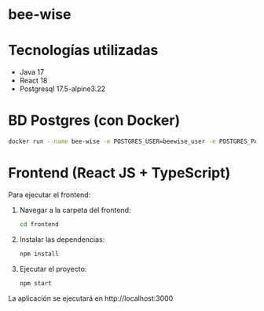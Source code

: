 # bee-wise

# Tecnologías utilizadas

* Java 17
* React 18
* Postgresql 17.5-alpine3.22


# BD Postgres (con Docker)

``` bash
docker run --name bee-wise -e POSTGRES_USER=beewise_user -e POSTGRES_PASSWORD=1234 -e POSTGRES_DB=beewise -p 5432:5432 -d postgres:17.5-alpine3.22  
```
# Frontend (React JS + TypeScript)

Para ejecutar el frontend:

1. Navegar a la carpeta del frontend:
   ```bash
   cd frontend
   ```

2. Instalar las dependencias:
   ```bash
   npm install
   ```

3. Ejecutar el proyecto:
   ```bash
   npm start
   ```

La aplicación se ejecutará en http://localhost:3000
